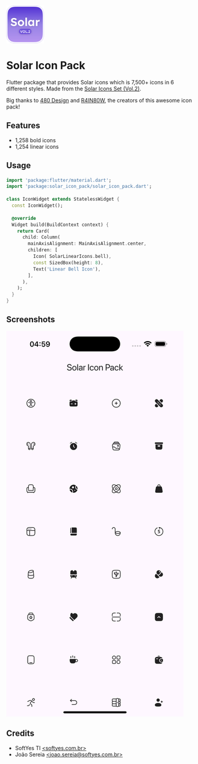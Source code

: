 <img width="100" height="100" src="assets/logo.png" alt="app logo">

# Solar Icon Pack

Flutter package that provides Solar icons which is 7,500+ icons in 6 different styles.
Made from the [Solar Icons Set (Vol.2)](https://www.figma.com/community/file/1396367368966571051/solar-icons-set-vol-2).

Big thanks to [480 Design](https://www.figma.com/@480design) and [R4IN80W](https://www.figma.com/@voidrainbow), the creators of this awesome icon pack!

## Features

* 1,258 bold icons
* 1,254 linear icons

## Usage

```dart
import 'package:flutter/material.dart';
import 'package:solar_icon_pack/solar_icon_pack.dart';

class IconWidget extends StatelessWidget {
  const IconWidget();

  @override
  Widget build(BuildContext context) {
    return Card(
      child: Column(
        mainAxisAlignment: MainAxisAlignment.center,
        children: [
          Icon( SolarLinearIcons.bell),
          const SizedBox(height: 8),
          Text('Linear Bell Icon'),
        ],
      ),
    );
  }
}
```

## Screenshots

![Example App](https://github.com/softyesti/solar_icon_pack/raw/main/assets/screenshots/image.png)

## Credits

* SoftYes TI [\<softyes.com.br\>](https://softyes.com.br)
* João Sereia [\<joao.sereia@softyes.com.br\>](mailto:joao.sereia@softyes.com.br)
